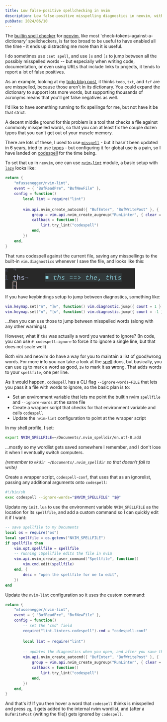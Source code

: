 ```yaml
---
title: Low false-positive spellchecking in nvim
description: Low false-positive misspelling diagnostics in neovim, with easy silencing
pubDate: 2024/06/10
---
```


The [builtin spell checker](https://neovim.io/doc/user/spell.html) for [neovim](https://neovim.io/), like most 'check-tokens-against-a-dictionary' spellcheckers, is far too broad to be useful to have enabled all the time - it ends up distracting me more than it is useful.

I do sometimes use `:set spell`, and use `]s` and `[s` to jump between all the possibly misspelled words -- but especially when writing code, documentation, or even using URLs that include links to projects, it tends to report a lot of false positives.

As an example, looking at my [todo blog post](https://purarue.xyz/x/blog/managing-multiple-todo-txts/), it thinks `todo`, `txt`, and `fzf` are are misspelled, because those aren't in its dictionary. You could expand the dictionary to support lots more words, but supporting thousands of acronyms means that you'll get false negatives as well.

I'd like to have something running to fix spellings for me, but not have it be that strict.

A decent middle ground for this problem is a tool that checks a file against commonly misspelled words, so that you can at least fix the couple dozen typos that you can't get out of your muscle memory.

There are lots of these, I used to use [`misspell`](https://github.com/client9/misspell) - but it hasn't been updated in 6 years, tried to use [typos](https://github.com/crate-ci/typos) - but configuring it for global use is a pain, so I have landed on [codespell](https://github.com/codespell-project/codespell) for the time being.

To set that up in `neovim`, one can use [`nvim-lint`](https://github.com/mfussenegger/nvim-lint) module, a basic setup with [`lazy`](https://github.com/folke/lazy.nvim) looks like:

```lua
return {
    "mfussenegger/nvim-lint",
    event = { "BufReadPre", "BufNewFile" },
    config = function()
        local lint = require("lint")

        vim.api.nvim_create_autocmd({ "BufEnter", "BufWritePost" }, {
            group = vim.api.nvim_create_augroup("RunLinter", { clear = true }),
            callback = function()
                lint.try_lint("codespell")
            end,
        })
    end,
}
```

That runs codespell against the current file, saving any misspellings to the built-in `vim.diagnostics` whenever I save the file, and looks like this:

![](./images/codespell_example.png)

If you have keybindings setup to jump between diagnostics, something like:

```lua
vim.keymap.set("n", "]w", function() vim.diagnostic.jump({ count = 1 }) end)
vim.keymap.set("n", "[w", function() vim.diagnostic.jump({ count = -1 }) end)
```

...then you can use those to jump between misspelled words (along with any other warnings).

However, what if `ths` was actually a word you wanted to ignore? (In code, you can use `# codespell:ignore` to force it to ignore a single line, but that does not scale well)

Both vim and neovim do have a way for you to maintain a list of good/wrong words. For more info you can take a look at the [spell](https://neovim.io/doc/user/spell.html) docs, but basically, you can use `zg` to mark a word as **g**ood, `zw` to mark it as **w**rong. That adds words to your `spellfile`, one per line.

As it would happen, `codespell` has a CLI flag `--ignore-words=FILE` that lets you pass it a file with words to ignore, so the basic plan is to:

- Set an environment variable that lets me point the builtin nvim `spellfile` and `--ignore-words` at the same file
- Create a wrapper script that checks for that environment variable and calls `codespell`
- Update the `nvim-lint` configuration to point at the wrapper script

In my shell profile, I set:

```bash
export NVIM_SPELLFILE=~/Documents/.nvim_spelldir/en.utf-8.add
```

...mostly so my wordlist gets saved somewhere I remember, and I don't lose it when I eventually switch computers.

_(remember to `mkdir ~/Documents/.nvim_spelldir` so that doesn't fail to write)_

Create a wrapper script, `codespell-conf`, that uses that as an ignorelist, passing any additional arguments onto `codespell`:

```bash
#!/bin/sh
exec codespell --ignore-words="$NVIM_SPELLFILE" "$@"
```

Update my `init.lua` to use the environment variable `NVIM_SPELLFILE` as the location for its `spellfile`, and add a custom command so I can quickly edit it if I want:

```lua
-- save spellfile to my Documents
local os = require("os")
local spellfile = os.getenv("NVIM_SPELLFILE")
if spellfile then
    vim.opt.spellfile = spellfile
    -- running :Spellfile edits the file in nvim
    vim.api.nvim_create_user_command("Spellfile", function()
        vim.cmd.edit(spellfile)
    end, {
        desc = "open the spellfile for me to edit",
    })
end
```

Update the `nvim-lint` configuration so it uses the custom command:

```lua
return {
    "mfussenegger/nvim-lint",
    event = { "BufReadPre", "BufNewFile" },
    config = function()
        -- set the 'cmd' field
        require("lint.linters.codespell").cmd = "codespell-conf"

        local lint = require("lint")

        -- updates the diagnostics when you open, and after you save the file
        vim.api.nvim_create_autocmd({ "BufEnter", "BufWritePost" }, {
            group = vim.api.nvim_create_augroup("RunLinter", { clear = true }),
            callback = function()
                lint.try_lint("codespell")
            end,
        })
    end,
}
```

And that's it! If you then hover a word that `codespell` thinks is misspelled and press `zg`, it gets added to the internal nvim wordlist, and (after a `BufWritePost` (writing the file)) gets ignored by `codespell`.

